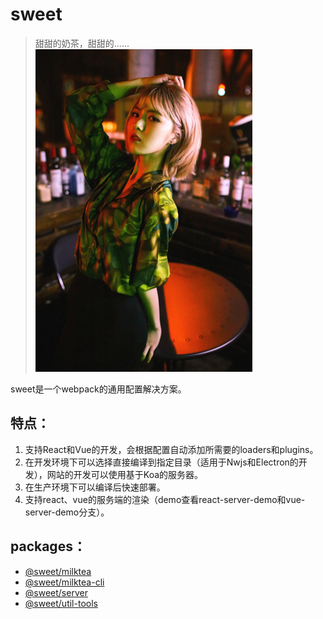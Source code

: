 # sweet

> 甜甜的奶茶，甜甜的......![](tsl.jpg)

sweet是一个webpack的通用配置解决方案。

## 特点：

1. 支持React和Vue的开发，会根据配置自动添加所需要的loaders和plugins。  
2. 在开发环境下可以选择直接编译到指定目录（适用于Nwjs和Electron的开发），网站的开发可以使用基于Koa的服务器。
3. 在生产环境下可以编译后快速部署。
4. 支持react、vue的服务端的渲染（demo查看react-server-demo和vue-server-demo分支）。

## packages：

* [@sweet/milktea](packages/milktea/README.md)
* [@sweet/milktea-cli](packages/milktea-cli/README.md)
* [@sweet/server](packages/server/README.md)
* [@sweet/util-tools](packages/util-tools/README.md)